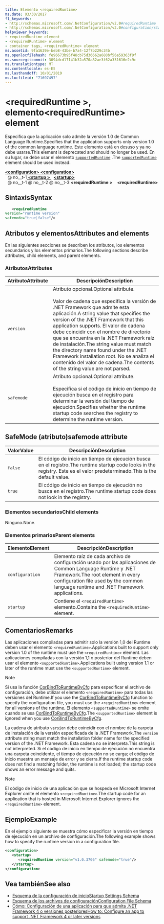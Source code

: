 ```yaml
---
title: Elemento <requiredRuntime>
ms.date: 03/30/2017
f1_keywords:
- http://schemas.microsoft.com/.NetConfiguration/v2.0#requiredRuntime
- http://schemas.microsoft.com/.NetConfiguration/v2.0#configuration/startup/requiredRuntime
helpviewer_keywords:
- requiredRuntime element
- <requiredRuntime> element
- container tags, <requiredRuntime> element
ms.assetid: 9fa1639e-beb8-43be-b7a4-12f7b229c34b
ms.openlocfilehash: fe96673b95f48cb75d36662a680bf56a59363f9f
ms.sourcegitcommit: 3094dcd17141b32a570a82ae3f62a331616e2c9c
ms.translationtype: MT
ms.contentlocale: es-ES
ms.lasthandoff: 10/01/2019
ms.locfileid: "71697497"
---
```

# <a name="requiredruntime-element"></a><span data-ttu-id="733f6-102">\<requiredRuntime >, elemento</span><span class="sxs-lookup"><span data-stu-id="733f6-102">\<requiredRuntime> element</span></span>

<span data-ttu-id="733f6-103">Especifica que la aplicación solo admite la versión 1.0 de Common Language Runtime.</span><span class="sxs-lookup"><span data-stu-id="733f6-103">Specifies that the application supports only version 1.0 of the common language runtime.</span></span> <span data-ttu-id="733f6-104">Este elemento está en desuso y ya no debe usarse.</span><span class="sxs-lookup"><span data-stu-id="733f6-104">This element is deprecated and should no longer be used.</span></span> <span data-ttu-id="733f6-105">En su lugar, se debe usar el elemento [`supportedRuntime`](supportedruntime-element.md) .</span><span class="sxs-lookup"><span data-stu-id="733f6-105">The [`supportedRuntime`](supportedruntime-element.md) element should be used instead.</span></span>

[<span data-ttu-id="733f6-106"> **\<configuration>** </span><span class="sxs-lookup"><span data-stu-id="733f6-106">**\<configuration>**</span></span>](../configuration-element.md)  
<span data-ttu-id="733f6-107">&nbsp; @ no__t-1[ **\<startup >** ](startup-element.md)</span><span class="sxs-lookup"><span data-stu-id="733f6-107">&nbsp;&nbsp;[**\<startup>**](startup-element.md)</span></span>  
<span data-ttu-id="733f6-108">&nbsp; @ no__t-1 @ no__t-2 @ no__t-3 **\<requiredRuntime >**</span><span class="sxs-lookup"><span data-stu-id="733f6-108">&nbsp;&nbsp;&nbsp;&nbsp;**\<requiredRuntime>**</span></span>  

## <a name="syntax"></a><span data-ttu-id="733f6-109">Sintaxis</span><span class="sxs-lookup"><span data-stu-id="733f6-109">Syntax</span></span>

```xml
   <requiredRuntime  
version="runtime version"
safemode="true|false"/>
```

## <a name="attributes-and-elements"></a><span data-ttu-id="733f6-110">Atributos y elementos</span><span class="sxs-lookup"><span data-stu-id="733f6-110">Attributes and elements</span></span>

<span data-ttu-id="733f6-111">En las siguientes secciones se describen los atributos, los elementos secundarios y los elementos primarios.</span><span class="sxs-lookup"><span data-stu-id="733f6-111">The following sections describe attributes, child elements, and parent elements.</span></span>

### <a name="attributes"></a><span data-ttu-id="733f6-112">Atributos</span><span class="sxs-lookup"><span data-stu-id="733f6-112">Attributes</span></span>

|<span data-ttu-id="733f6-113">Atributo</span><span class="sxs-lookup"><span data-stu-id="733f6-113">Attribute</span></span>|<span data-ttu-id="733f6-114">Descripción</span><span class="sxs-lookup"><span data-stu-id="733f6-114">Description</span></span>|
|---------------|-----------------|
|`version`|<span data-ttu-id="733f6-115">Atributo opcional.</span><span class="sxs-lookup"><span data-stu-id="733f6-115">Optional attribute.</span></span><br /><br /> <span data-ttu-id="733f6-116">Valor de cadena que especifica la versión de .NET Framework que admite esta aplicación.</span><span class="sxs-lookup"><span data-stu-id="733f6-116">A string value that specifies the version of the .NET Framework that this application supports.</span></span> <span data-ttu-id="733f6-117">El valor de cadena debe coincidir con el nombre de directorio que se encuentra en la .NET Framework raíz de instalación.</span><span class="sxs-lookup"><span data-stu-id="733f6-117">The string value must match the directory name found under the .NET Framework installation root.</span></span> <span data-ttu-id="733f6-118">No se analiza el contenido del valor de cadena.</span><span class="sxs-lookup"><span data-stu-id="733f6-118">The contents of the string value are not parsed.</span></span>|
|`safemode`|<span data-ttu-id="733f6-119">Atributo opcional.</span><span class="sxs-lookup"><span data-stu-id="733f6-119">Optional attribute.</span></span><br /><br /> <span data-ttu-id="733f6-120">Especifica si el código de inicio en tiempo de ejecución busca en el registro para determinar la versión del tiempo de ejecución.</span><span class="sxs-lookup"><span data-stu-id="733f6-120">Specifies whether the runtime startup code searches the registry to determine the runtime version.</span></span>|

## <a name="safemode-attribute"></a><span data-ttu-id="733f6-121">SafeMode (atributo)</span><span class="sxs-lookup"><span data-stu-id="733f6-121">safemode attribute</span></span>

|<span data-ttu-id="733f6-122">Valor</span><span class="sxs-lookup"><span data-stu-id="733f6-122">Value</span></span>|<span data-ttu-id="733f6-123">Descripción</span><span class="sxs-lookup"><span data-stu-id="733f6-123">Description</span></span>|
|-----------|-----------------|
|`false`|<span data-ttu-id="733f6-124">El código de inicio en tiempo de ejecución busca en el registro.</span><span class="sxs-lookup"><span data-stu-id="733f6-124">The runtime startup code looks in the registry.</span></span> <span data-ttu-id="733f6-125">Este es el valor predeterminado.</span><span class="sxs-lookup"><span data-stu-id="733f6-125">This is the default value.</span></span>|
|`true`|<span data-ttu-id="733f6-126">El código de inicio en tiempo de ejecución no busca en el registro.</span><span class="sxs-lookup"><span data-stu-id="733f6-126">The runtime startup code does not look in the registry.</span></span>|

### <a name="child-elements"></a><span data-ttu-id="733f6-127">Elementos secundarios</span><span class="sxs-lookup"><span data-stu-id="733f6-127">Child elements</span></span>

<span data-ttu-id="733f6-128">Ninguno.</span><span class="sxs-lookup"><span data-stu-id="733f6-128">None.</span></span>

### <a name="parent-elements"></a><span data-ttu-id="733f6-129">Elementos primarios</span><span class="sxs-lookup"><span data-stu-id="733f6-129">Parent elements</span></span>

|<span data-ttu-id="733f6-130">Elemento</span><span class="sxs-lookup"><span data-stu-id="733f6-130">Element</span></span>|<span data-ttu-id="733f6-131">Descripción</span><span class="sxs-lookup"><span data-stu-id="733f6-131">Description</span></span>|
|-------------|-----------------|
|`configuration`|<span data-ttu-id="733f6-132">Elemento raíz de cada archivo de configuración usado por las aplicaciones de Common Language Runtime y .NET Framework.</span><span class="sxs-lookup"><span data-stu-id="733f6-132">The root element in every configuration file used by the common language runtime and .NET Framework applications.</span></span>|
|`startup`|<span data-ttu-id="733f6-133">Contiene el `<requiredRuntime>` elemento.</span><span class="sxs-lookup"><span data-stu-id="733f6-133">Contains the `<requiredRuntime>` element.</span></span>|

## <a name="remarks"></a><span data-ttu-id="733f6-134">Comentarios</span><span class="sxs-lookup"><span data-stu-id="733f6-134">Remarks</span></span>
 <span data-ttu-id="733f6-135">Las aplicaciones compiladas para admitir solo la versión 1,0 del Runtime deben usar el elemento `<requiredRuntime>`.</span><span class="sxs-lookup"><span data-stu-id="733f6-135">Applications built to support only version 1.0 of the runtime must use the `<requiredRuntime>` element.</span></span> <span data-ttu-id="733f6-136">Las aplicaciones compiladas con la versión 1,1 o posterior del Runtime deben usar el elemento `<supportedRuntime>`.</span><span class="sxs-lookup"><span data-stu-id="733f6-136">Applications built using version 1.1 or later of the runtime must use the `<supportedRuntime>` element.</span></span>

> [!NOTE]
> <span data-ttu-id="733f6-137">Si usa la función [CorBindToRuntimeByCfg](../../../unmanaged-api/hosting/corbindtoruntimebycfg-function.md) para especificar el archivo de configuración, debe utilizar el elemento `<requiredRuntime>` para todas las versiones del Runtime.</span><span class="sxs-lookup"><span data-stu-id="733f6-137">If you use the [CorBindToRuntimeByCfg](../../../unmanaged-api/hosting/corbindtoruntimebycfg-function.md) function to specify the configuration file, you must use the `<requiredRuntime>` element for all versions of the runtime.</span></span> <span data-ttu-id="733f6-138">El elemento `<supportedRuntime>` se omite cuando se usa [CorBindToRuntimeByCfg](../../../unmanaged-api/hosting/corbindtoruntimebycfg-function.md).</span><span class="sxs-lookup"><span data-stu-id="733f6-138">The `<supportedRuntime>` element is ignored when you use [CorBindToRuntimeByCfg](../../../unmanaged-api/hosting/corbindtoruntimebycfg-function.md).</span></span>

 <span data-ttu-id="733f6-139">La cadena de atributo `version` debe coincidir con el nombre de la carpeta de instalación de la versión especificada de la .NET Framework.</span><span class="sxs-lookup"><span data-stu-id="733f6-139">The `version` attribute string must match the installation folder name for the specified version of the .NET Framework.</span></span> <span data-ttu-id="733f6-140">Esta cadena no se interpreta.</span><span class="sxs-lookup"><span data-stu-id="733f6-140">This string is not interpreted.</span></span> <span data-ttu-id="733f6-141">Si el código de inicio en tiempo de ejecución no encuentra una carpeta coincidente, el tiempo de ejecución no se carga; el código de inicio muestra un mensaje de error y se cierra.</span><span class="sxs-lookup"><span data-stu-id="733f6-141">If the runtime startup code does not find a matching folder, the runtime is not loaded; the startup code shows an error message and quits.</span></span>

> [!NOTE]
> <span data-ttu-id="733f6-142">El código de inicio de una aplicación que se hospeda en Microsoft Internet Explorer omite el elemento `<requiredRuntime>`.</span><span class="sxs-lookup"><span data-stu-id="733f6-142">The startup code for an application that is hosted in Microsoft Internet Explorer ignores the `<requiredRuntime>` element.</span></span>

## <a name="example"></a><span data-ttu-id="733f6-143">Ejemplo</span><span class="sxs-lookup"><span data-stu-id="733f6-143">Example</span></span>

<span data-ttu-id="733f6-144">En el ejemplo siguiente se muestra cómo especificar la versión en tiempo de ejecución en un archivo de configuración.</span><span class="sxs-lookup"><span data-stu-id="733f6-144">The following example shows how to specify the runtime version in a configuration file.</span></span>

```xml
<configuration>
   <startup>
      <requiredRuntime version="v1.0.3705" safemode="true"/>
   </startup>
</configuration>
```

## <a name="see-also"></a><span data-ttu-id="733f6-145">Vea también</span><span class="sxs-lookup"><span data-stu-id="733f6-145">See also</span></span>

- [<span data-ttu-id="733f6-146">Esquema de la configuración de inicio</span><span class="sxs-lookup"><span data-stu-id="733f6-146">Startup Settings Schema</span></span>](index.md)
- [<span data-ttu-id="733f6-147">Esquema de los archivos de configuración</span><span class="sxs-lookup"><span data-stu-id="733f6-147">Configuration File Schema</span></span>](../index.md)
- [<span data-ttu-id="733f6-148">Cómo: Configuración de una aplicación para que admita .NET Framework 4 o versiones posteriores</span><span class="sxs-lookup"><span data-stu-id="733f6-148">How to: Configure an app to support .NET Framework 4 or later versions</span></span>](../../../migration-guide/how-to-configure-an-app-to-support-net-framework-4-or-4-5.md)
